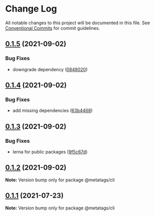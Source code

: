 # Change Log

All notable changes to this project will be documented in this file.
See [Conventional Commits](https://conventionalcommits.org) for commit guidelines.

## [0.1.5](https://github.com/microlinkhq/metatags/compare/v0.1.4...v0.1.5) (2021-09-02)


### Bug Fixes

* downgrade dependency ([0848020](https://github.com/microlinkhq/metatags/commit/08480205f49508930c02a2cca83810c3f292d2d4))





## [0.1.4](https://github.com/microlinkhq/metatags/compare/v0.1.3...v0.1.4) (2021-09-02)


### Bug Fixes

* add missing dependencies ([63b4468](https://github.com/microlinkhq/metatags/commit/63b4468640f380a61f80f4370d7a5252e7b95714))





## [0.1.3](https://github.com/microlinkhq/metatags/compare/v0.1.2...v0.1.3) (2021-09-02)


### Bug Fixes

* lerna for public packages ([9f5c67d](https://github.com/microlinkhq/metatags/commit/9f5c67d70fc72ac7767fa6b59a3209f76645a157))





## [0.1.2](https://github.com/microlinkhq/metatags/compare/v0.1.1...v0.1.2) (2021-09-02)

**Note:** Version bump only for package @metatags/cli





## [0.1.1](https://github.com/microlinkhq/metatags/compare/v0.1.0...v0.1.1) (2021-07-23)

**Note:** Version bump only for package @metatags/cli
